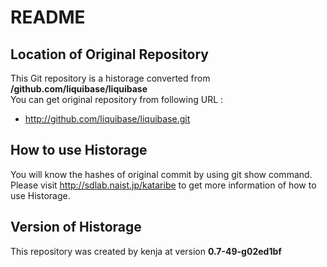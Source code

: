 # README
## Location of Original Repository
This Git repository is a historage converted from **/github.com/liquibase/liquibase**  
You can get original repository from following URL :

- http://github.com/liquibase/liquibase.git

## How to use Historage
You will know the hashes of original commit by using git show command.  
Please visit <http://sdlab.naist.jp/kataribe> to get more information of how to use Historage.

## Version of Historage
This repository was created by kenja at version **0.7-49-g02ed1bf**
